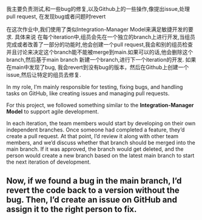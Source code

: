 我主要负责测试,和一些bug的修复,以及Github上的一些操作,像提出issue,处理pull request, 在发现bug或者问题时revert

在这次作业中,我们使用了类似Integration-Manager Model来满足敏捷开发的要求. 具体来说
在每个iteration中,组员会先在一个独立的branch上进行开发,当组员完成或者改善了一部分的功能时,他会创建一个pull request,我会和别的组员检查并且讨论来决定这个branch能不能被merge到main.如果可以的话,他会删除这个branch,然后基于main branch 新建一个branch,进行下一个iteration的开发. 
如果在main中发现了bug, 我会revert到没有bug的版本，然后在Github上创建一个issue,然后让特定的组员去修复.


In my role, I’m mainly responsible for testing, fixing bugs, and handling tasks on GitHub, like creating issues and managing pull requests.

For this project, we followed something similar to the **Integration-Manager Model** to support agile development. 

In each iteration, the team members would start by developing on their own independent branches. Once someone had completed a feature, they’d create a pull request. At that point, I’d review it along with other team members, and we’d discuss whether that branch should be merged into the main branch. If it was approved, the branch would get deleted, and the person would create a new branch based on the latest main branch to start the next iteration of development.

Now, if we found a bug in the main branch, I’d revert the code back to a version without the bug. Then, I’d create an issue on GitHub and assign it to the right person to fix.
-